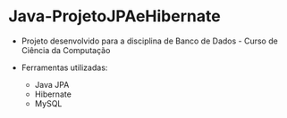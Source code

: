 # Java-ProjetoJPAeHibernate

- Projeto desenvolvido para a disciplina de Banco de Dados - Curso de Ciência da Computação

- Ferramentas utilizadas: 
  - Java JPA
  - Hibernate
  - MySQL
